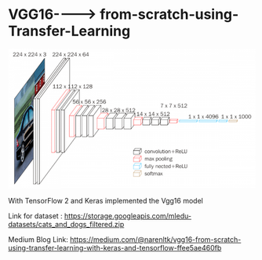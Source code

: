 # VGG16----> from-scratch-using-Transfer-Learning

<p align="center">
  <img src="img/vgg16.jpg">
</p>


With TensorFlow 2 and Keras implemented the Vgg16 model 

Link for dataset : https://storage.googleapis.com/mledu-datasets/cats_and_dogs_filtered.zip

Medium Blog Link: https://medium.com/@narenltk/vgg16-from-scratch-using-transfer-learning-with-keras-and-tensorflow-ffee5ae460fb
